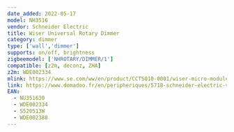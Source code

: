 ```yaml
---
date_added: 2022-05-17
model: NH3516
vendor: Schneider Electric 
title: Wiser Universal Rotary Dimmer
category: dimmer
type: ['wall','dimmer']
supports: on/off, brightness
zigbeemodel: ['NHROTARY/DIMMER/1']
compatible: [z2m, deconz, ZHA]
z2m: WDE002334
mlink: https://www.se.com/ww/en/product/CCT5010-0001/wiser-micro-module-dimmer/
link: https://www.domadoo.fr/en/peripheriques/5718-schneider-electric-variateur-rotatif-connecte-zigbee-30-wiser-odace-blanc-3606481019554.html
EAN:
  - NU351630
  - WDE002334
  - S520513W
  - WDE002388
---
```

